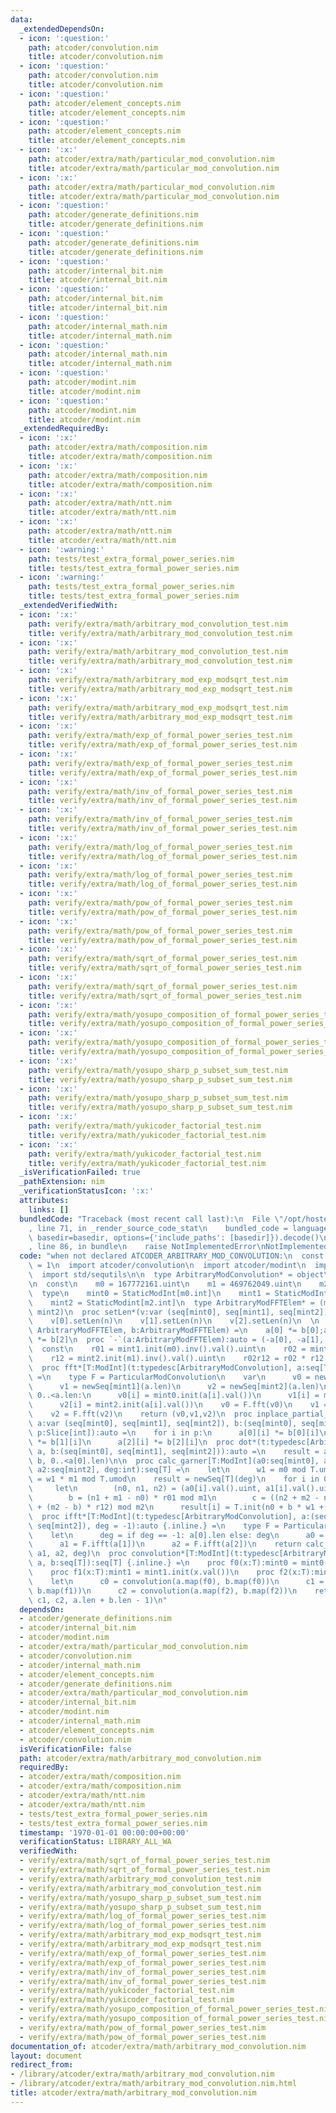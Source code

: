 ```yaml
---
data:
  _extendedDependsOn:
  - icon: ':question:'
    path: atcoder/convolution.nim
    title: atcoder/convolution.nim
  - icon: ':question:'
    path: atcoder/convolution.nim
    title: atcoder/convolution.nim
  - icon: ':question:'
    path: atcoder/element_concepts.nim
    title: atcoder/element_concepts.nim
  - icon: ':question:'
    path: atcoder/element_concepts.nim
    title: atcoder/element_concepts.nim
  - icon: ':x:'
    path: atcoder/extra/math/particular_mod_convolution.nim
    title: atcoder/extra/math/particular_mod_convolution.nim
  - icon: ':x:'
    path: atcoder/extra/math/particular_mod_convolution.nim
    title: atcoder/extra/math/particular_mod_convolution.nim
  - icon: ':question:'
    path: atcoder/generate_definitions.nim
    title: atcoder/generate_definitions.nim
  - icon: ':question:'
    path: atcoder/generate_definitions.nim
    title: atcoder/generate_definitions.nim
  - icon: ':question:'
    path: atcoder/internal_bit.nim
    title: atcoder/internal_bit.nim
  - icon: ':question:'
    path: atcoder/internal_bit.nim
    title: atcoder/internal_bit.nim
  - icon: ':question:'
    path: atcoder/internal_math.nim
    title: atcoder/internal_math.nim
  - icon: ':question:'
    path: atcoder/internal_math.nim
    title: atcoder/internal_math.nim
  - icon: ':question:'
    path: atcoder/modint.nim
    title: atcoder/modint.nim
  - icon: ':question:'
    path: atcoder/modint.nim
    title: atcoder/modint.nim
  _extendedRequiredBy:
  - icon: ':x:'
    path: atcoder/extra/math/composition.nim
    title: atcoder/extra/math/composition.nim
  - icon: ':x:'
    path: atcoder/extra/math/composition.nim
    title: atcoder/extra/math/composition.nim
  - icon: ':x:'
    path: atcoder/extra/math/ntt.nim
    title: atcoder/extra/math/ntt.nim
  - icon: ':x:'
    path: atcoder/extra/math/ntt.nim
    title: atcoder/extra/math/ntt.nim
  - icon: ':warning:'
    path: tests/test_extra_formal_power_series.nim
    title: tests/test_extra_formal_power_series.nim
  - icon: ':warning:'
    path: tests/test_extra_formal_power_series.nim
    title: tests/test_extra_formal_power_series.nim
  _extendedVerifiedWith:
  - icon: ':x:'
    path: verify/extra/math/arbitrary_mod_convolution_test.nim
    title: verify/extra/math/arbitrary_mod_convolution_test.nim
  - icon: ':x:'
    path: verify/extra/math/arbitrary_mod_convolution_test.nim
    title: verify/extra/math/arbitrary_mod_convolution_test.nim
  - icon: ':x:'
    path: verify/extra/math/arbitrary_mod_exp_modsqrt_test.nim
    title: verify/extra/math/arbitrary_mod_exp_modsqrt_test.nim
  - icon: ':x:'
    path: verify/extra/math/arbitrary_mod_exp_modsqrt_test.nim
    title: verify/extra/math/arbitrary_mod_exp_modsqrt_test.nim
  - icon: ':x:'
    path: verify/extra/math/exp_of_formal_power_series_test.nim
    title: verify/extra/math/exp_of_formal_power_series_test.nim
  - icon: ':x:'
    path: verify/extra/math/exp_of_formal_power_series_test.nim
    title: verify/extra/math/exp_of_formal_power_series_test.nim
  - icon: ':x:'
    path: verify/extra/math/inv_of_formal_power_series_test.nim
    title: verify/extra/math/inv_of_formal_power_series_test.nim
  - icon: ':x:'
    path: verify/extra/math/inv_of_formal_power_series_test.nim
    title: verify/extra/math/inv_of_formal_power_series_test.nim
  - icon: ':x:'
    path: verify/extra/math/log_of_formal_power_series_test.nim
    title: verify/extra/math/log_of_formal_power_series_test.nim
  - icon: ':x:'
    path: verify/extra/math/log_of_formal_power_series_test.nim
    title: verify/extra/math/log_of_formal_power_series_test.nim
  - icon: ':x:'
    path: verify/extra/math/pow_of_formal_power_series_test.nim
    title: verify/extra/math/pow_of_formal_power_series_test.nim
  - icon: ':x:'
    path: verify/extra/math/pow_of_formal_power_series_test.nim
    title: verify/extra/math/pow_of_formal_power_series_test.nim
  - icon: ':x:'
    path: verify/extra/math/sqrt_of_formal_power_series_test.nim
    title: verify/extra/math/sqrt_of_formal_power_series_test.nim
  - icon: ':x:'
    path: verify/extra/math/sqrt_of_formal_power_series_test.nim
    title: verify/extra/math/sqrt_of_formal_power_series_test.nim
  - icon: ':x:'
    path: verify/extra/math/yosupo_composition_of_formal_power_series_test.nim
    title: verify/extra/math/yosupo_composition_of_formal_power_series_test.nim
  - icon: ':x:'
    path: verify/extra/math/yosupo_composition_of_formal_power_series_test.nim
    title: verify/extra/math/yosupo_composition_of_formal_power_series_test.nim
  - icon: ':x:'
    path: verify/extra/math/yosupo_sharp_p_subset_sum_test.nim
    title: verify/extra/math/yosupo_sharp_p_subset_sum_test.nim
  - icon: ':x:'
    path: verify/extra/math/yosupo_sharp_p_subset_sum_test.nim
    title: verify/extra/math/yosupo_sharp_p_subset_sum_test.nim
  - icon: ':x:'
    path: verify/extra/math/yukicoder_factorial_test.nim
    title: verify/extra/math/yukicoder_factorial_test.nim
  - icon: ':x:'
    path: verify/extra/math/yukicoder_factorial_test.nim
    title: verify/extra/math/yukicoder_factorial_test.nim
  _isVerificationFailed: true
  _pathExtension: nim
  _verificationStatusIcon: ':x:'
  attributes:
    links: []
  bundledCode: "Traceback (most recent call last):\n  File \"/opt/hostedtoolcache/Python/3.9.6/x64/lib/python3.9/site-packages/onlinejudge_verify/documentation/build.py\"\
    , line 71, in _render_source_code_stat\n    bundled_code = language.bundle(stat.path,\
    \ basedir=basedir, options={'include_paths': [basedir]}).decode()\n  File \"/opt/hostedtoolcache/Python/3.9.6/x64/lib/python3.9/site-packages/onlinejudge_verify/languages/nim.py\"\
    , line 86, in bundle\n    raise NotImplementedError\nNotImplementedError\n"
  code: "when not declared ATCODER_ARBITRARY_MOD_CONVOLUTION:\n  const ATCODER_ARBITRARY_MOD_CONVOLUTION*\
    \ = 1\n  import atcoder/convolution\n  import atcoder/modint\n  import atcoder/extra/math/particular_mod_convolution\n\
    \  import std/sequtils\n\n  type ArbitraryModConvolution* = object\n    discard\n\
    \n  const\n    m0 = 167772161.uint\n    m1 = 469762049.uint\n    m2 = 754974721.uint\n\
    \  type\n    mint0 = StaticModInt[m0.int]\n    mint1 = StaticModInt[m1.int]\n\
    \    mint2 = StaticModint[m2.int]\n  type ArbitraryModFFTElem* = (mint0, mint1,\
    \ mint2)\n  proc setLen*(v:var (seq[mint0], seq[mint1], seq[mint2]), n:int) =\n\
    \    v[0].setLen(n)\n    v[1].setLen(n)\n    v[2].setLen(n)\n  \n  proc `*=`(a:var\
    \ ArbitraryModFFTElem, b:ArbitraryModFFTElem) =\n    a[0] *= b[0];a[1] *= b[1];a[2]\
    \ *= b[2]\n  proc `-`(a:ArbitraryModFFTElem):auto = (-a[0], -a[1], -a[2])\n\n\
    \  const\n    r01 = mint1.init(m0).inv().val().uint\n    r02 = mint2.init(m0).inv().val().uint\n\
    \    r12 = mint2.init(m1).inv().val().uint\n    r02r12 = r02 * r12 mod m2\n\n\
    \  proc fft*[T:ModInt](t:typedesc[ArbitraryModConvolution], a:seq[T]):auto {.inline.}\
    \ =\n    type F = ParticularModConvolution\n    var\n      v0 = newSeq[mint0](a.len)\n\
    \      v1 = newSeq[mint1](a.len)\n      v2 = newSeq[mint2](a.len)\n    for i in\
    \ 0..<a.len:\n      v0[i] = mint0.init(a[i].val())\n      v1[i] = mint1.init(a[i].val())\n\
    \      v2[i] = mint2.init(a[i].val())\n    v0 = F.fft(v0)\n    v1 = F.fft(v1)\n\
    \    v2 = F.fft(v2)\n    return (v0,v1,v2)\n  proc inplace_partial_dot*(t:typedesc[ArbitraryModConvolution],\
    \ a:var (seq[mint0], seq[mint1], seq[mint2]), b:(seq[mint0], seq[mint1], seq[mint2]),\
    \ p:Slice[int]):auto =\n    for i in p:\n      a[0][i] *= b[0][i]\n      a[1][i]\
    \ *= b[1][i]\n      a[2][i] *= b[2][i]\n  proc dot*(t:typedesc[ArbitraryModConvolution],\
    \ a, b:(seq[mint0], seq[mint1], seq[mint2])):auto =\n    result = a\n    t.inplace_partial_dot(result,\
    \ b, 0..<a[0].len)\n\n  proc calc_garner[T:ModInt](a0:seq[mint0], a1:seq[mint1],\
    \ a2:seq[mint2], deg:int):seq[T] =\n    let\n      w1 = m0 mod T.umod\n      w2\
    \ = w1 * m1 mod T.umod\n    result = newSeq[T](deg)\n    for i in 0..<deg:\n \
    \     let\n        (n0, n1, n2) = (a0[i].val().uint, a1[i].val().uint, a2[i].val().uint)\n\
    \        b = (n1 + m1 - n0) * r01 mod m1\n        c = ((n2 + m2 - n0) * r02r12\
    \ + (m2 - b) * r12) mod m2\n      result[i] = T.init(n0 + b * w1 + c * w2)\n\n\
    \  proc ifft*[T:ModInt](t:typedesc[ArbitraryModConvolution], a:(seq[mint0], seq[mint1],\
    \ seq[mint2]), deg = -1):auto {.inline.} =\n    type F = ParticularModConvolution\n\
    \    let\n      deg = if deg == -1: a[0].len else: deg\n      a0 = F.ifft(a[0])\n\
    \      a1 = F.ifft(a[1])\n      a2 = F.ifft(a[2])\n    return calc_garner[T](a0,\
    \ a1, a2, deg)\n  proc convolution*[T:ModInt](t:typedesc[ArbitraryModConvolution],\
    \ a, b:seq[T]):seq[T] {.inline.} =\n    proc f0(x:T):mint0 = mint0.init(x.val())\n\
    \    proc f1(x:T):mint1 = mint1.init(x.val())\n    proc f2(x:T):mint2 = mint2.init(x.val())\n\
    \    let\n      c0 = convolution(a.map(f0), b.map(f0))\n      c1 = convolution(a.map(f1),\
    \ b.map(f1))\n      c2 = convolution(a.map(f2), b.map(f2))\n    return calc_garner[T](c0,\
    \ c1, c2, a.len + b.len - 1)\n"
  dependsOn:
  - atcoder/generate_definitions.nim
  - atcoder/internal_bit.nim
  - atcoder/modint.nim
  - atcoder/extra/math/particular_mod_convolution.nim
  - atcoder/convolution.nim
  - atcoder/internal_math.nim
  - atcoder/element_concepts.nim
  - atcoder/generate_definitions.nim
  - atcoder/extra/math/particular_mod_convolution.nim
  - atcoder/internal_bit.nim
  - atcoder/modint.nim
  - atcoder/internal_math.nim
  - atcoder/element_concepts.nim
  - atcoder/convolution.nim
  isVerificationFile: false
  path: atcoder/extra/math/arbitrary_mod_convolution.nim
  requiredBy:
  - atcoder/extra/math/composition.nim
  - atcoder/extra/math/composition.nim
  - atcoder/extra/math/ntt.nim
  - atcoder/extra/math/ntt.nim
  - tests/test_extra_formal_power_series.nim
  - tests/test_extra_formal_power_series.nim
  timestamp: '1970-01-01 00:00:00+00:00'
  verificationStatus: LIBRARY_ALL_WA
  verifiedWith:
  - verify/extra/math/sqrt_of_formal_power_series_test.nim
  - verify/extra/math/sqrt_of_formal_power_series_test.nim
  - verify/extra/math/arbitrary_mod_convolution_test.nim
  - verify/extra/math/arbitrary_mod_convolution_test.nim
  - verify/extra/math/yosupo_sharp_p_subset_sum_test.nim
  - verify/extra/math/yosupo_sharp_p_subset_sum_test.nim
  - verify/extra/math/log_of_formal_power_series_test.nim
  - verify/extra/math/log_of_formal_power_series_test.nim
  - verify/extra/math/arbitrary_mod_exp_modsqrt_test.nim
  - verify/extra/math/arbitrary_mod_exp_modsqrt_test.nim
  - verify/extra/math/exp_of_formal_power_series_test.nim
  - verify/extra/math/exp_of_formal_power_series_test.nim
  - verify/extra/math/inv_of_formal_power_series_test.nim
  - verify/extra/math/inv_of_formal_power_series_test.nim
  - verify/extra/math/yukicoder_factorial_test.nim
  - verify/extra/math/yukicoder_factorial_test.nim
  - verify/extra/math/yosupo_composition_of_formal_power_series_test.nim
  - verify/extra/math/yosupo_composition_of_formal_power_series_test.nim
  - verify/extra/math/pow_of_formal_power_series_test.nim
  - verify/extra/math/pow_of_formal_power_series_test.nim
documentation_of: atcoder/extra/math/arbitrary_mod_convolution.nim
layout: document
redirect_from:
- /library/atcoder/extra/math/arbitrary_mod_convolution.nim
- /library/atcoder/extra/math/arbitrary_mod_convolution.nim.html
title: atcoder/extra/math/arbitrary_mod_convolution.nim
---
```

